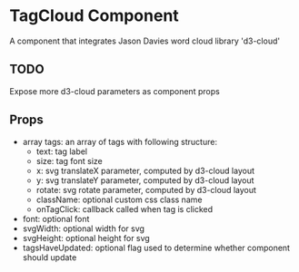 # TagCloud Component


A component that integrates Jason Davies word cloud library 'd3-cloud'


## TODO
Expose more d3-cloud parameters as component props

## Props
- array tags: an array of tags with following structure:
  - text: tag label
  - size: tag font size
  - x: svg translateX parameter, computed by d3-cloud layout
  - y: svg translateY parameter, computed by d3-cloud layout
  - rotate: svg rotate parameter, computed by d3-cloud layout
  - className: optional custom css class name
  - onTagClick: callback called when tag is clicked
- font: optional font
- svgWidth: optional width for svg
- svgHeight: optional height for svg
- tagsHaveUpdated: optional flag used to determine whether component should update
